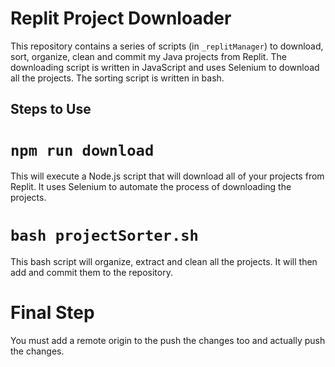 # Replit Project Downloader
This repository contains a series of scripts (in `_replitManager`) to download, sort, organize, clean and commit my Java projects from Replit. The downloading script is written in JavaScript and uses Selenium to download all the projects. The sorting script is written in bash.

## Steps to Use

# `npm run download`
This will execute a Node.js script that will download all of your projects from Replit. It uses Selenium to automate the process of downloading the projects. 

# `bash projectSorter.sh`
This bash script will organize, extract and clean all the projects. It will then add and commit them to the repository.

# Final Step
You must add a remote origin to the push the changes too and actually push the changes.